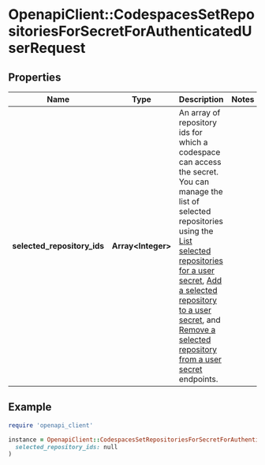 # OpenapiClient::CodespacesSetRepositoriesForSecretForAuthenticatedUserRequest

## Properties

| Name | Type | Description | Notes |
| ---- | ---- | ----------- | ----- |
| **selected_repository_ids** | **Array&lt;Integer&gt;** | An array of repository ids for which a codespace can access the secret. You can manage the list of selected repositories using the [List selected repositories for a user secret](https://docs.github.com/rest/reference/codespaces#list-selected-repositories-for-a-user-secret), [Add a selected repository to a user secret](https://docs.github.com/rest/reference/codespaces#add-a-selected-repository-to-a-user-secret), and [Remove a selected repository from a user secret](https://docs.github.com/rest/reference/codespaces#remove-a-selected-repository-from-a-user-secret) endpoints. |  |

## Example

```ruby
require 'openapi_client'

instance = OpenapiClient::CodespacesSetRepositoriesForSecretForAuthenticatedUserRequest.new(
  selected_repository_ids: null
)
```

